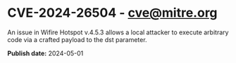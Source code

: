 # CVE-2024-26504 - cve@mitre.org

An issue in Wifire Hotspot v.4.5.3 allows a local attacker to execute arbitrary code via a crafted payload to the dst parameter.

**Publish date:** 2024-05-01
